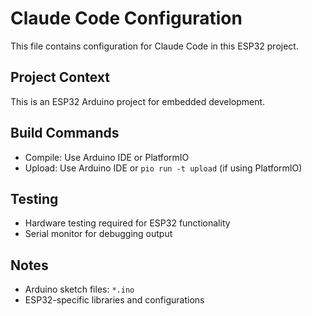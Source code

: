# Claude Code Configuration

This file contains configuration for Claude Code in this ESP32 project.

## Project Context
This is an ESP32 Arduino project for embedded development.

## Build Commands
- Compile: Use Arduino IDE or PlatformIO
- Upload: Use Arduino IDE or `pio run -t upload` (if using PlatformIO)

## Testing
- Hardware testing required for ESP32 functionality
- Serial monitor for debugging output

## Notes
- Arduino sketch files: `*.ino`
- ESP32-specific libraries and configurations